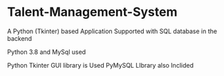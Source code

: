# Talent-Management-System
A Python (Tkinter) based Application Supported with SQL database in the backend

Python 3.8 and MySql used

Python Tkinter GUI library is Used
PyMySQL LIbrary also Inclided
